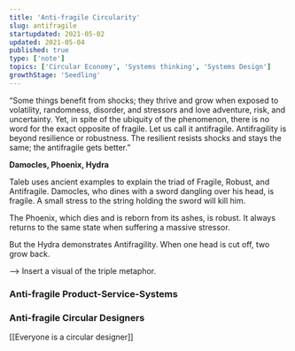```yaml
---
title: 'Anti-fragile Circularity'
slug: antifragile
startupdated: 2021-05-02
updated: 2021-05-04
published: true
type: ['note']
topics: ['Circular Economy', 'Systems thinking', 'Systems Design']
growthStage: 'Seedling'
---
```


“Some things benefit from shocks; they thrive and grow when exposed to volatility, randomness, disorder, and stressors and love adventure, risk, and uncertainty. Yet, in spite of the ubiquity of the phenomenon, there is no word for the exact opposite of fragile. Let us call it antifragile. Antifragility is beyond resilience or robustness. The resilient resists shocks and stays the same; the antifragile gets better.”

**Damocles, Phoenix, Hydra**

Taleb uses ancient examples to explain the triad of Fragile, Robust, and Antifragile. Damocles, who dines with a sword dangling over his head, is fragile. A small stress to the string holding the sword will kill him.

The Phoenix, which dies and is reborn from its ashes, is robust. It always returns to the same state when suffering a massive stressor.

But the Hydra demonstrates Antifragility. When one head is cut off, two grow back.

--> Insert a visual of the triple metaphor.

### Anti-fragile Product-Service-Systems

### Anti-fragile Circular Designers
[[Everyone is a circular designer]]
